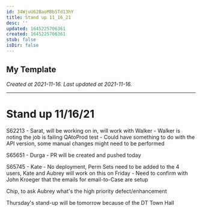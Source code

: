 ```yaml
---
id: 34WjuU62BaoM8b5Td13hY
title: Stand up 11_16_21
desc: ''
updated: 1645225706361
created: 1645225706361
stub: false
isDir: false
---
```

My Template
---

_Created at 2021-11-16._
_Last updated at 2021-11-16._




---

# Stand up 11/16/21


S62213
\- Sarat, will be working on in, will work with Walker
\- Walker is noting the job is failing QAtoProd test
\- Could have something to do with the API version, some manual changes might need to be performed

S65651
\- Durga
\- PR will be created and pushed today

S65745
\- Kate
\- No deployment, Perm Sets need to be added to the 4 users, Kate and Aubrey will work on this on Friday
\- Need to confirm with John Kroeger that the emails for email-to-Case are setup

Chip, to ask Aubrey what's the high priority defect/enhancement

Thursday's stand-up will be tomorrow because of the DT Town Hall

